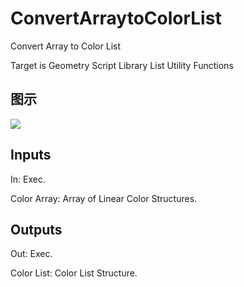 # ConvertArraytoColorList

Convert Array to Color List

Target is Geometry Script Library List Utility Functions

## 图示

![]($-20221218-19104504.png)

## Inputs

In: Exec.

Color Array: Array of Linear Color Structures.  

## Outputs

Out: Exec.

Color List: Color List Structure.

